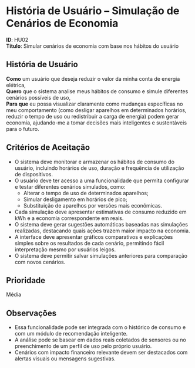 # História de Usuário – Simulação de Cenários de Economia

**ID**: HU02  
**Título**: Simular cenários de economia com base nos hábitos do usuário

## História de Usuário

**Como** um usuário que deseja reduzir o valor da minha conta de energia elétrica,  
**Quero** que o sistema analise meus hábitos de consumo e simule diferentes cenários possíveis de uso,  
**Para que** eu possa visualizar claramente como mudanças específicas no meu comportamento (como desligar aparelhos em determinados horários, reduzir o tempo de uso ou redistribuir a carga de energia) podem gerar economia, ajudando-me a tomar decisões mais inteligentes e sustentáveis para o futuro.

## Critérios de Aceitação

- O sistema deve monitorar e armazenar os hábitos de consumo do usuário, incluindo horários de uso, duração e frequência de utilização de dispositivos.
- O usuário deve ter acesso a uma funcionalidade que permita configurar e testar diferentes cenários simulados, como:
  - Alterar o tempo de uso de determinados aparelhos;
  - Simular desligamento em horários de pico;
  - Substituição de aparelhos por versões mais econômicas.
- Cada simulação deve apresentar estimativas de consumo reduzido em kWh e a economia correspondente em reais.
- O sistema deve gerar sugestões automáticas baseadas nas simulações realizadas, destacando quais ações trazem maior impacto na economia.
- A interface deve apresentar gráficos comparativos e explicações simples sobre os resultados de cada cenário, permitindo fácil interpretação mesmo por usuários leigos.
- O sistema deve permitir salvar simulações anteriores para comparação com novos cenários.

## Prioridade

Média

## Observações

- Essa funcionalidade pode ser integrada com o histórico de consumo e com um módulo de recomendação inteligente.
- A análise pode se basear em dados reais coletados de sensores ou no preenchimento de um perfil de uso pelo próprio usuário.
- Cenários com impacto financeiro relevante devem ser destacados com alertas visuais ou mensagens sugestivas.
